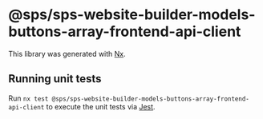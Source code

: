 # @sps/sps-website-builder-models-buttons-array-frontend-api-client

This library was generated with [Nx](https://nx.dev).

## Running unit tests

Run `nx test @sps/sps-website-builder-models-buttons-array-frontend-api-client` to execute the unit tests via [Jest](https://jestjs.io).
